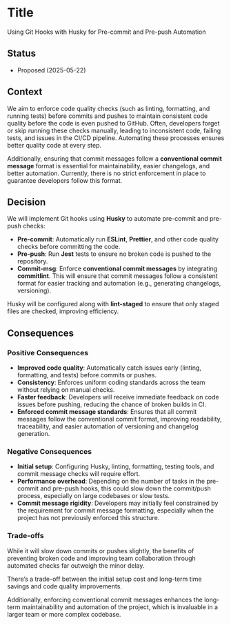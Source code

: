 # Title

Using Git Hooks with Husky for Pre-commit and Pre-push Automation

## Status

- Proposed (2025-05-22)

## Context

We aim to enforce code quality checks (such as linting, formatting, and running tests) before commits and pushes to maintain consistent code quality before the code is even pushed to GitHub. Often, developers forget or skip running these checks manually, leading to inconsistent code, failing tests, and issues in the CI/CD pipeline. Automating these processes ensures better quality code at every step.

Additionally, ensuring that commit messages follow a **conventional commit message** format is essential for maintainability, easier changelogs, and better automation. Currently, there is no strict enforcement in place to guarantee developers follow this format.

## Decision

We will implement Git hooks using **Husky** to automate pre-commit and pre-push checks:

- **Pre-commit**: Automatically run **ESLint**, **Prettier**, and other code quality checks before committing the code.
- **Pre-push**: Run **Jest** tests to ensure no broken code is pushed to the repository.
- **Commit-msg**: Enforce **conventional commit messages** by integrating **commitlint**. This will ensure that commit messages follow a consistent format for easier tracking and automation (e.g., generating changelogs, versioning).

Husky will be configured along with **lint-staged** to ensure that only staged files are checked, improving efficiency.

## Consequences

### Positive Consequences

- **Improved code quality**: Automatically catch issues early (linting, formatting, and tests) before commits or pushes.
- **Consistency**: Enforces uniform coding standards across the team without relying on manual checks.
- **Faster feedback**: Developers will receive immediate feedback on code issues before pushing, reducing the chance of broken builds in CI.
- **Enforced commit message standards**: Ensures that all commit messages follow the conventional commit format, improving readability, traceability, and easier automation of versioning and changelog generation.

### Negative Consequences

- **Initial setup**: Configuring Husky, linting, formatting, testing tools, and commit message checks will require effort.
- **Performance overhead**: Depending on the number of tasks in the pre-commit and pre-push hooks, this could slow down the commit/push process, especially on large codebases or slow tests.
- **Commit message rigidity**: Developers may initially feel constrained by the requirement for commit message formatting, especially when the project has not previously enforced this structure.

### Trade-offs

While it will slow down commits or pushes slightly, the benefits of preventing broken code and improving team collaboration through automated checks far outweigh the minor delay.

There’s a trade-off between the initial setup cost and long-term time savings and code quality improvements.

Additionally, enforcing conventional commit messages enhances the long-term maintainability and automation of the project, which is invaluable in a larger team or more complex codebase.
